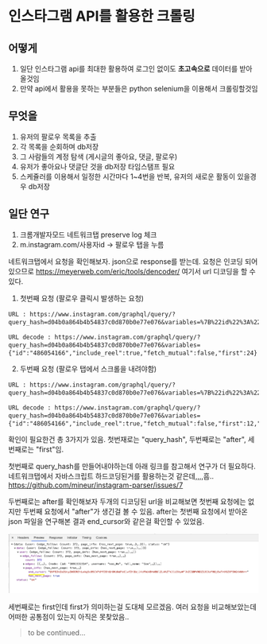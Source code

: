 # 인스타그램 API를 활용한 크롤링

## 어떻게
1. 일단 인스타그램 api를 최대한 활용하여 로그인 없이도 <b>초고속으로</b> 데이터를 받아올것임
2. 만약 api에서 활용을 못하는 부분들은 python selenium을 이용해서 크롤링할것임

## 무엇을
1.	유저의 팔로우 목록을 추출
2.	각 목록을 순회하며 db저장
3.	그 사람들의 계정 탐색 (게시글의 좋아요, 댓글, 팔로우)
4.	유저가 좋아요나 댓글단 것을 db저장 타임스탬프 필요
5.  스케쥴러를 이용해서 일정한 시간마다 1~4번을 반복, 유저의 새로운 활동이 있을경우 db저장


## 일단 연구 

1. 크롬개발자모드 네트워크탭 preserve log 체크
2. m.instagram.com/사용자id -> 팔로우 탭을 누름

네트워크탭에서 요청을 확인해보자. json으로 response를 받는데. 요청은 인코딩 되어있으므로 https://meyerweb.com/eric/tools/dencoder/ 여기서 url 디코딩을 할 수 있다.


1. 첫번째 요청 (팔로우 클릭시 발생하는 요청)
```
URL : https://www.instagram.com/graphql/query/?query_hash=d04b0a864b4b54837c0d870b0e77e076&variables=%7B%22id%22%3A%22486054166%22%2C%22include_reel%22%3Atrue%2C%22fetch_mutual%22%3Afalse%2C%22first%22%3A24%7D
```
```
URL decode : https://www.instagram.com/graphql/query/?query_hash=d04b0a864b4b54837c0d870b0e77e076&variables={"id":"486054166","include_reel":true,"fetch_mutual":false,"first":24}
```

2. 두번째 요청 (팔로우 탭에서 스크롤을 내려야함)
```
URL : https://www.instagram.com/graphql/query/?query_hash=d04b0a864b4b54837c0d870b0e77e076&variables=%7B%22id%22%3A%22486054166%22%2C%22include_reel%22%3Atrue%2C%22fetch_mutual%22%3Afalse%2C%22first%22%3A12%2C%22after%22%3A%22QVFEZmZoZUcyZW9DREtLekg5c05CVFdYV20tQm9KdkdPcC1vV2t1bjJ4cFhUVDhWQUlZLVhZTVJ1U3VyWFlhZC1BMVNDZ3JCXzF0QjEwTnV6ZXFSNGtkNA%3D%3D%22%7D
```
```
URL decode : https://www.instagram.com/graphql/query/?query_hash=d04b0a864b4b54837c0d870b0e77e076&variables={"id":"486054166","include_reel":true,"fetch_mutual":false,"first":12,"after":"QVFEZmZoZUcyZW9DREtLekg5c05CVFdYV20tQm9KdkdPcC1vV2t1bjJ4cFhUVDhWQUlZLVhZTVJ1U3VyWFlhZC1BMVNDZ3JCXzF0QjEwTnV6ZXFSNGtkNA=="}
```

확인이 필요한건 총 3가지가 있음. 첫번재로는 "query_hash", 두번째로는 "after", 세번째로는 "first"임.

첫번째로 query_hash를 만들어내야하는데 아래 링크를 참고해서 연구가 더 필요하다. 네트워크탭에서 자바스크립트 하드코딩된거를 활용하는것 같은데,,,,흠.. https://github.com/mineur/instagram-parser/issues/7

두번째로는 after를 확인해보자 두개의 디코딩된 url을 비교해보면 첫번째 요청에는 없지만 두번째 요청에서 "after"가 생긴걸 볼 수 있음. after는 첫번째 요청에서 받아온 json 파일을 연구해본 결과 end_cursor와 같은걸 확인할 수 있었음.

![이미지](./README/01.png)

세번째로는 first인데 first가 의미하는걸 도대체 모르겠음. 여러 요청을 비교해보았는데 어떠한 공통점이 있는지 아직은 못찾았음..





> to be continued...

